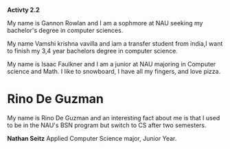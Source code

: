 **Activty 2.2**

My name is Gannon Rowlan and I am a sophmore at NAU seeking my bachelor's degree in computer sciences.

My name Vamshi krishna vavilla and iam a transfer student from india,I want to finish my 3,4 year bachelors degree in computer  science.

My name is Isaac Faulkner and I am a junior at NAU majoring in Computer science and Math. I like to snowboard, I have all my fingers, and love pizza.

# Rino De Guzman
My name is Rino De Guzman and an interesting fact about me is that I used to be in the NAU's BSN program but switch to CS after two semesters.

**Nathan Seitz**
Applied Computer Science major, Junior Year.

